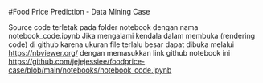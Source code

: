 #Food Price Prediction - Data Mining Case

Source code terletak pada folder notebook dengan nama notebook_code.ipynb
Jika mengalami kendala dalam membuka (rendering code) di github karena ukuran file terlalu besar dapat dibuka melalui https://nbviewer.org/ dengan memasukkan link github notebook ini https://github.com/jejejessiee/foodprice-case/blob/main/notebooks/notebook_code.ipynb
